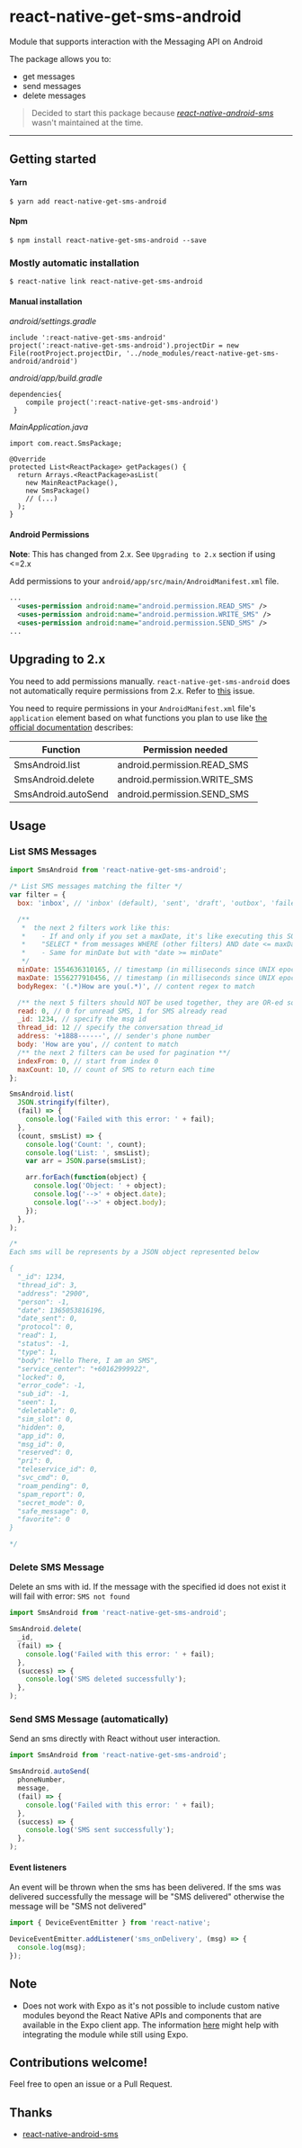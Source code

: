 # react-native-get-sms-android

Module that supports interaction with the Messaging API on Android

The package allows you to:

- get messages
- send messages
- delete messages

> Decided to start this package because [_react-native-android-sms_](https://github.com/msmakhlouf/react-native-android-sms) wasn't maintained at the time.

---

## Getting started

#### Yarn

`$ yarn add react-native-get-sms-android`

#### Npm

`$ npm install react-native-get-sms-android --save`

### Mostly automatic installation

`$ react-native link react-native-get-sms-android`

#### Manual installation

_android/settings.gradle_

    include ':react-native-get-sms-android'
    project(':react-native-get-sms-android').projectDir = new File(rootProject.projectDir, '../node_modules/react-native-get-sms-android/android')

_android/app/build.gradle_

    dependencies{
        compile project(':react-native-get-sms-android')
     }

_MainApplication.java_

    import com.react.SmsPackage;

    @Override
    protected List<ReactPackage> getPackages() {
      return Arrays.<ReactPackage>asList(
        new MainReactPackage(),
        new SmsPackage()
        // (...)
      );
    }

#### Android Permissions

**Note**: This has changed from 2.x. See `Upgrading to 2.x` section if using <=2.x

Add permissions to your `android/app/src/main/AndroidManifest.xml` file.

```xml
...
  <uses-permission android:name="android.permission.READ_SMS" />
  <uses-permission android:name="android.permission.WRITE_SMS" />
  <uses-permission android:name="android.permission.SEND_SMS" />
...
```

## Upgrading to 2.x

You need to add permissions manually. `react-native-get-sms-android` does not automatically require permissions from 2.x. Refer to [this](https://github.com/briankabiro/react-native-get-sms-android/issues/34) issue.

You need to require permissions in your `AndroidManifest.xml` file's `application` element based on what functions you plan to use like [the official documentation](https://developer.android.com/guide/topics/permissions/overview) describes:

| Function            | Permission needed            |
| ------------------- | ---------------------------- |
| SmsAndroid.list     | android.permission.READ_SMS  |
| SmsAndroid.delete   | android.permission.WRITE_SMS |
| SmsAndroid.autoSend | android.permission.SEND_SMS  |

## Usage

### List SMS Messages

```javascript
import SmsAndroid from 'react-native-get-sms-android';

/* List SMS messages matching the filter */
var filter = {
  box: 'inbox', // 'inbox' (default), 'sent', 'draft', 'outbox', 'failed', 'queued', and '' for all

  /**
   *  the next 2 filters work like this:
   *    - If and only if you set a maxDate, it's like executing this SQL query:
   *    "SELECT * from messages WHERE (other filters) AND date <= maxDate"
   *    - Same for minDate but with "date >= minDate"
   */
  minDate: 1554636310165, // timestamp (in milliseconds since UNIX epoch)
  maxDate: 1556277910456, // timestamp (in milliseconds since UNIX epoch)
  bodyRegex: '(.*)How are you(.*)', // content regex to match

  /** the next 5 filters should NOT be used together, they are OR-ed so pick one **/
  read: 0, // 0 for unread SMS, 1 for SMS already read
  _id: 1234, // specify the msg id
  thread_id: 12 // specify the conversation thread_id
  address: '+1888------', // sender's phone number
  body: 'How are you', // content to match
  /** the next 2 filters can be used for pagination **/
  indexFrom: 0, // start from index 0
  maxCount: 10, // count of SMS to return each time
};

SmsAndroid.list(
  JSON.stringify(filter),
  (fail) => {
    console.log('Failed with this error: ' + fail);
  },
  (count, smsList) => {
    console.log('Count: ', count);
    console.log('List: ', smsList);
    var arr = JSON.parse(smsList);

    arr.forEach(function(object) {
      console.log('Object: ' + object);
      console.log('-->' + object.date);
      console.log('-->' + object.body);
    });
  },
);

/*
Each sms will be represents by a JSON object represented below

{
  "_id": 1234,
  "thread_id": 3,
  "address": "2900",
  "person": -1,
  "date": 1365053816196,
  "date_sent": 0,
  "protocol": 0,
  "read": 1,
  "status": -1,
  "type": 1,
  "body": "Hello There, I am an SMS",
  "service_center": "+60162999922",
  "locked": 0,
  "error_code": -1,
  "sub_id": -1,
  "seen": 1,
  "deletable": 0,
  "sim_slot": 0,
  "hidden": 0,
  "app_id": 0,
  "msg_id": 0,
  "reserved": 0,
  "pri": 0,
  "teleservice_id": 0,
  "svc_cmd": 0,
  "roam_pending": 0,
  "spam_report": 0,
  "secret_mode": 0,
  "safe_message": 0,
  "favorite": 0
}

*/
```

### Delete SMS Message

Delete an sms with id. If the message with the specified id does not exist it will fail with error: `SMS not found`

```javascript
import SmsAndroid from 'react-native-get-sms-android';

SmsAndroid.delete(
  _id,
  (fail) => {
    console.log('Failed with this error: ' + fail);
  },
  (success) => {
    console.log('SMS deleted successfully');
  },
);
```

### Send SMS Message (automatically)

Send an sms directly with React without user interaction.

```javascript
import SmsAndroid from 'react-native-get-sms-android';

SmsAndroid.autoSend(
  phoneNumber,
  message,
  (fail) => {
    console.log('Failed with this error: ' + fail);
  },
  (success) => {
    console.log('SMS sent successfully');
  },
);
```

#### Event listeners

An event will be thrown when the sms has been delivered. If the sms was delivered successfully the message will be "SMS delivered" otherwise the message will be "SMS not delivered"

```js
import { DeviceEventEmitter } from 'react-native';

DeviceEventEmitter.addListener('sms_onDelivery', (msg) => {
  console.log(msg);
});
```

## Note

- Does not work with Expo as it's not possible to include custom native modules beyond the React Native APIs and components that are available in the Expo client app. The information [here](https://github.com/react-community/create-react-native-app/blob/master/react-native-scripts/template/README.md#ejecting-from-create-react-native-app) might help with integrating the module while still using Expo.

## Contributions welcome!

Feel free to open an issue or a Pull Request.

## Thanks

- [react-native-android-sms](https://github.com/msmakhlouf/react-native-android-sms)
